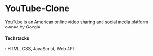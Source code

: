 # YouTube-Clone
YouTube is an American online video sharing and social media platform owned by Google. 
<h4>Techstacks</h4> :  HTML, CSS, JavaScript, Web API 
